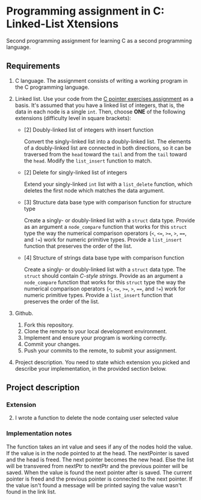 # Programming assignment in C: Linked-List Xtensions

Second programming assignment for learning C as a second programming language. 

## Requirements
1. C language.
   The assignment consists of writing a working program in the C programming language.
   
2. Linked list.
   Use your code from the [C pointer exercises assignment](https://github.com/ivogeorg/c-pointer-exercises.git) as a basis. It's assumed that you have a linked list of integers, that is, the data in each node is a single `int`. Then, choose **ONE** of the following extensions (difficulty level in square brackets):
   - [2] Doubly-linked list of integers with insert function 

     Convert the singly-linked list into a doubly-linked list. The elements of a doubly-linked list are connected in both directions, so it can be traversed from the `head` toward the `tail` and from the `tail` toward the `head`. Modify the `list_insert` function to match.

   - [2] Delete for singly-linked list of integers
   
     Extend your singly-linked `int` list with a `list_delete` function, which deletes the first node which matches the data argument.

   - [3] Structure data base type with comparison function for structure type
   
     Create a singly- or doubly-linked list with a `struct` data type. Provide as an argument a `node_compare` function that works for this `struct` type the way the numerical comparison operators (`<`, `<=`, `>=`, `>`, `==`, and `!=`) work for numeric primitive types. Provide a `list_insert` function that preserves the order of the list.
     
   - [4] Structure of strings data base type with comparison function
   
     Create a singly- or doubly-linked list with a `struct` data type. The `struct` should contain *C-style strings*. Provide as an argument a `node_compare` function that works for this `struct` type the way the numerical comparison operators (`<`, `<=`, `>=`, `>`, `==`, and `!=`) work for numeric primitive types. Provide a `list_insert` function that preserves the order of the list.

3. Github.
   1. Fork this repository.
   2. Clone the remote to your local development environment.
   3. Implement and ensure your program is working correctly.
   4. Commit your changes.
   5. Push your commits to the remote, to submit your assignment.
   
4. Project description.
   You need to state which extension you picked and describe your implementation, in the provided section below.
   
   
## Project description

### Extension

2. I wrote a function to delete the node containg user selected value 

### Implementation notes

The function takes an int value and sees if any of the nodes hold the value. If the value is in the node pointed to at the head. The nextPointer is saved and the head is freed. The next pointer becomes the new head. Else the list will be transvered from nextPtr to nextPtr and the previous pointer will be saved. When the value is found the next pointer after is saved. The current pointer is freed and the previous pointer is connected to the next pointer. If the value isn't found a message will be printed saying the value wasn't found in the link list. 


